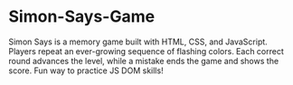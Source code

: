 # Simon-Says-Game
Simon Says is a memory game built with HTML, CSS, and JavaScript. Players repeat an ever-growing sequence of flashing colors. Each correct round advances the level, while a mistake ends the game and shows the score. Fun way to practice JS DOM skills!
